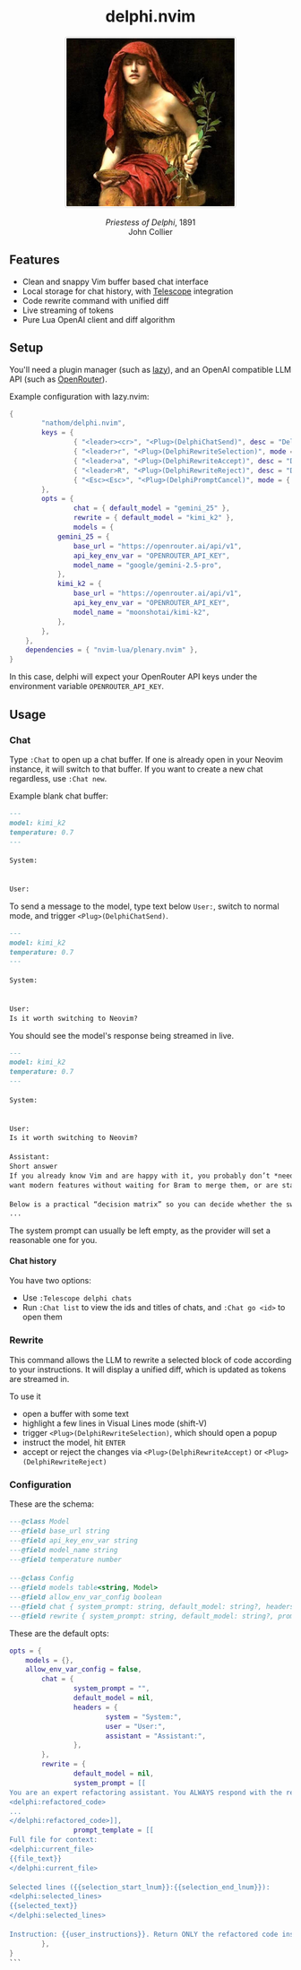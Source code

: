 <h1 align="center">delphi.nvim</h1>

<p align="center">
  <img src="assets/pythia.jpg" alt="Pythia" width="300" style="border: 1px solid #ddd; border-radius: 4px; padding: 2px;">
</p>

<p align="center"><em>Priestess of Delphi</em>, 1891<br>John Collier</p>


## Features

- Clean and snappy Vim buffer based chat interface
- Local storage for chat history, with [Telescope](https://github.com/nvim-telescope/telescope.nvim) integration
- Code rewrite command with unified diff
- Live streaming of tokens
- Pure Lua OpenAI client and diff algorithm


## Setup 

You'll need a plugin manager (such as [lazy](https://github.com/folke/lazy.nvim)), and an OpenAI compatible
LLM API (such as [OpenRouter](https://openrouter.ai)).

Example configuration with lazy.nvim:

```lua
{
        "nathom/delphi.nvim",
        keys = {
                { "<leader><cr>", "<Plug>(DelphiChatSend)", desc = "Delphi: send chat" },
                { "<leader>r", "<Plug>(DelphiRewriteSelection)", mode = "x", desc = "Delphi: rewrite selection" },
                { "<leader>a", "<Plug>(DelphiRewriteAccept)", desc = "Delphi: accept rewrite" },
                { "<leader>R", "<Plug>(DelphiRewriteReject)", desc = "Delphi: reject rewrite" },
                { "<Esc><Esc>", "<Plug>(DelphiPromptCancel)", mode = { "n", "i" }, desc = "Delphi: cancel prompt" },
        },
        opts = {
                chat = { default_model = "gemini_25" },
                rewrite = { default_model = "kimi_k2" },
                models = {
			gemini_25 = {
				base_url = "https://openrouter.ai/api/v1",
				api_key_env_var = "OPENROUTER_API_KEY",
				model_name = "google/gemini-2.5-pro",
			},
			kimi_k2 = {
				base_url = "https://openrouter.ai/api/v1",
				api_key_env_var = "OPENROUTER_API_KEY",
				model_name = "moonshotai/kimi-k2",
			},
		},
	},
	dependencies = { "nvim-lua/plenary.nvim" },
}
```

In this case, delphi will expect your OpenRouter API keys under the environment variable `OPENROUTER_API_KEY`.

## Usage

### Chat

Type `:Chat` to open up a chat buffer. If one is already open
in your Neovim instance, it will switch to that buffer. If you want to create a new chat regardless, use `:Chat new`.

Example blank chat buffer:


```md
---
model: kimi_k2
temperature: 0.7
---

System:


User:

```

To send a message to the model, type text below `User:`, switch to normal mode, and trigger `<Plug>(DelphiChatSend)`.


```md
---
model: kimi_k2
temperature: 0.7
---

System:


User:
Is it worth switching to Neovim?
```

You should see the model's response being streamed in live.

```md
---
model: kimi_k2
temperature: 0.7
---

System:


User:
Is it worth switching to Neovim?

Assistant:
Short answer  
If you already know Vim and are happy with it, you probably don’t *need* to switch—but if you enjoy experimenting,
want modern features without waiting for Bram to merge them, or are starting from scratch, Neovim is almost always the better choice today.

Below is a practical “decision matrix” so you can decide whether the switch is worth the one-time migration cost for *you*.
...
```

The system prompt can usually be left empty, as the provider will set a reasonable one for you.

#### Chat history

You have two options:

- Use `:Telescope delphi chats`
- Run `:Chat list` to view the ids and titles of chats, and `:Chat go <id>` to open them

### Rewrite

This command allows the LLM to rewrite a selected block of code according
to your instructions. It will display a unified diff, which is updated as
tokens are streamed in.

To use it

- open a buffer with some text
- highlight a few lines in Visual Lines mode (shift-V)
- trigger `<Plug>(DelphiRewriteSelection)`, which should open a popup
- instruct the model, hit `ENTER`
- accept or reject the changes via `<Plug>(DelphiRewriteAccept)` or `<Plug>(DelphiRewriteReject)`

### Configuration

These are the schema:

```lua
---@class Model
---@field base_url string
---@field api_key_env_var string
---@field model_name string
---@field temperature number

---@class Config
---@field models table<string, Model>
---@field allow_env_var_config boolean
---@field chat { system_prompt: string, default_model: string?, headers: { system: string, user: string, assistant: string } }
---@field rewrite { system_prompt: string, default_model: string?, prompt_template: string }
```

These are the default opts:

````lua
opts = {
	models = {},
	allow_env_var_config = false,
        chat = {
                system_prompt = "",
                default_model = nil,
                headers = {
                        system = "System:",
                        user = "User:",
                        assistant = "Assistant:",
                },
        },
        rewrite = {
                default_model = nil,
                system_prompt = [[
You are an expert refactoring assistant. You ALWAYS respond with the rewritten code or text enclosed in <delphi:refactored_code> tags:
<delphi:refactored_code>
...
</delphi:refactored_code>]],
                prompt_template = [[
Full file for context:
<delphi:current_file>
{{file_text}}
</delphi:current_file>

Selected lines ({{selection_start_lnum}}:{{selection_end_lnum}}):
<delphi:selected_lines>
{{selected_text}}
</delphi:selected_lines>

Instruction: {{user_instructions}}. Return ONLY the refactored code inside <delphi:refactored_code> tags. Preserve formatting unless told otherwise. Try to keep the diff minimal while following the instructions exactly.]],
        },
}
```
